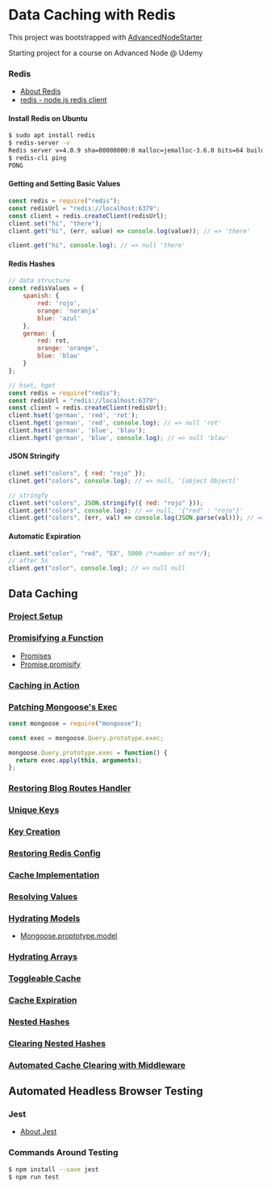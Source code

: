# Data Caching with Redis

This project was bootstrapped with [AdvancedNodeStarter](https://github.com/StephenGrider/AdvancedNodeStarter)

Starting project for a course on Advanced Node @ Udemy

### Redis

- [About Redis](https://redis.io/)
- [redis - node.js redis client](https://www.npmjs.com/package/redis)

#### Install Redis on Ubuntu

```bash
$ sudo apt install redis
$ redis-server -v
Redis server v=4.0.9 sha=00000000:0 malloc=jemalloc-3.6.0 bits=64 build=1bc80a08306a3efd
$ redis-cli ping
PONG
```

#### Getting and Setting Basic Values

```js
const redis = require("redis");
const redisUrl = "redis://localhost:6379";
const client = redis.createClient(redisUrl);
client.set("hi", "there");
client.get("hi", (err, value) => console.log(value)); // => 'there'

client.get("hi", console.log); // => null 'there'
```

#### Redis Hashes

```js
// data structure
const redisValues = {
    spanish: {
        red: 'rojo',
        orange: 'noranja'
        blue: 'azul'
    },
    german: {
        red: rot,
        orange: 'orange',
        blue: 'blau'
    }
};

// hset, hget
const redis = require("redis");
const redisUrl = "redis://localhost:6379";
const client = redis.createClient(redisUrl);
client.hset('german', 'red', 'rot');
client.hget('german', 'red', console.log); // => null 'rot'
client.hset('german', 'blue', 'blau');
client.hget('german', 'blue', console.log); // => null 'blau'
```

#### JSON Stringify

```js
clinet.set("colors", { red: "rojo" });
clinet.get("colors", console.log); // => null, '[object Object]'

// stringfy
client.set("colors", JSON.stringify({ red: "rojo" }));
client.get("colors", console.log); // => null, '{"red" : "rojo"}'
client.get("colors", (err, val) => console.log(JSON.parse(val))); // => { red: 'rojo' }
```

#### Automatic Expiration

```js
client.set("color", "red", "EX", 5000 /*number of ms*/);
// after 5s
client.get("color", console.log); // => null null
```

## Data Caching

### [Project Setup](https://github.com/JohnSmith19/data-caching-with-redis/commit/ec1fc246cb4a200f6fbb3fb4c16906a795c4ac63)

### [Promisifying a Function](https://github.com/JohnSmith19/data-caching-with-redis/commit/6719fd842421f5eefe80f12f5fc6de63ed327a01)

- [Promises](https://www.npmjs.com/package/redis#promises)
- [Promise.promisify](http://bluebirdjs.com/docs/api/promise.promisify.html)

### [Caching in Action](https://github.com/JohnSmith19/data-caching-with-redis/commit/bd6c43dff49d3708ce5323184f5dd4591db681d5#diff-853bab5e1a5197366bfd8d750c69e150)

### [Patching Mongoose's Exec](https://github.com/JohnSmith19/data-caching-with-redis/commit/662d050ed3a5cd0915ecd6c70cee9e94dd533fc4#diff-28fc543f349200516a8ad8a17ffcab9e)

```js
const mongoose = require("mongoose");

const exec = mongoose.Query.prototype.exec;

mongoose.Query.prototype.exec = function() {
  return exec.apply(this, arguments);
};
```

### [Restoring Blog Routes Handler](https://github.com/JohnSmith19/data-caching-with-redis/commit/93b18731d89469b6739be13a384fb7d6a8aaa0a9)

### [Unique Keys](https://github.com/JohnSmith19/data-caching-with-redis/commit/75812eea778e7ac7485393bd3a5ad77f86f7f179#diff-28fc543f349200516a8ad8a17ffcab9e)

### [Key Creation](https://github.com/JohnSmith19/data-caching-with-redis/commit/87659d905aad63d48c74c3a2ed2de01ab572e2c9#diff-28fc543f349200516a8ad8a17ffcab9e)

### [Restoring Redis Config](https://github.com/JohnSmith19/data-caching-with-redis/commit/9176ce9a00db971d7c8e96ac54c52836f9c55f93)

### [Cache Implementation](https://github.com/JohnSmith19/data-caching-with-redis/commit/4b812a35dac9e3e5356cb6297a757894ab211746)

### [Resolving Values](https://github.com/JohnSmith19/data-caching-with-redis/commit/0311e71eac2365b37fda329d51c5de9e258f96ed)

### [Hydrating Models](https://github.com/JohnSmith19/data-caching-with-redis/commit/36a2524a0e71d7225c5514e19d5712f169c83c11#diff-28fc543f349200516a8ad8a17ffcab9e)

- [Mongoose.proptotype.model](http://mongoosejs.com/docs/api.html#mongoose_Mongoose-model)

### [Hydrating Arrays](https://github.com/JohnSmith19/data-caching-with-redis/commit/d47ccac23bb3e239362e08043e3255f287227966#diff-28fc543f349200516a8ad8a17ffcab9e)

### [Toggleable Cache](https://github.com/JohnSmith19/data-caching-with-redis/commit/52cea8197be2dc989deb9ed1cf70bc3320dc60dd#diff-853bab5e1a5197366bfd8d750c69e150)

### [Cache Expiration](https://github.com/JohnSmith19/data-caching-with-redis/commit/f98e08c137b71ebd09e1ffa9bcf559619d434c05)

### [Nested Hashes](https://github.com/JohnSmith19/data-caching-with-redis/commit/5877aee4650ed28c9c06744e0102d71806b6c552#diff-853bab5e1a5197366bfd8d750c69e150)

### [Clearing Nested Hashes](https://github.com/JohnSmith19/data-caching-with-redis/commit/6db0df9d6315eedc41e5b2a8332d8fd5da669685#diff-853bab5e1a5197366bfd8d750c69e150)

### [Automated Cache Clearing with Middleware](https://github.com/JohnSmith19/data-caching-with-redis/commit/d05ebeac9ee8d2230a1cdb6b15c364b01fac3e05#diff-4fe3b5b3889c0346f0f7f56a57ab1d34)

## Automated Headless Browser Testing

### Jest

- [About Jest](http://jestjs.io/docs/en/getting-started.html)

### Commands Around Testing

```bash
$ npm install --save jest
$ npm run test
```
